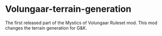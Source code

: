 # Volungaar-terrain-generation
The first released part of the Mystics of Volungaar Ruleset mod. This mod changes the terrain generation for G&K. 
